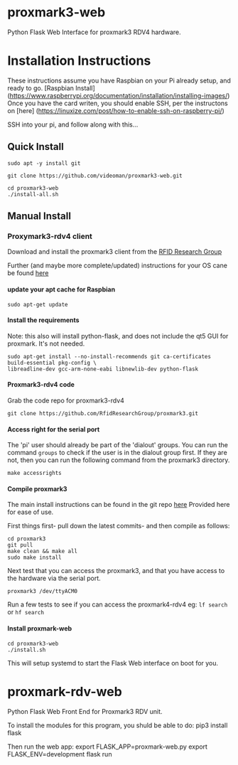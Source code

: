 # proxmark3-web
Python Flask Web Interface for proxmark3 RDV4 hardware.


# Installation Instructions
These instructions assume you have Raspbian on your Pi already setup, and ready to go. [Raspbian Install] (https://www.raspberrypi.org/documentation/installation/installing-images/)
Once you have the card writen, you should enable SSH, per the instructons on [here] (https://linuxize.com/post/how-to-enable-ssh-on-raspberry-pi/)

SSH into your pi, and follow along with this...

## Quick Install

```shell
sudo apt -y install git

git clone https://github.com/videoman/proxmark3-web.git

cd proxmark3-web
./install-all.sh
```

## Manual Install
### Proxymark3-rdv4 client
Download and install the proxmark3 client from the [RFID Research Group](https://github.com/RfidResearchGroup/proxmark3)

Further (and maybe more complete/updated) instructions for your OS cane be found [here](https://github.com/RfidResearchGroup/proxmark3/blob/master/doc/md/Installation_Instructions/Linux-Installation-Instructions.md)

#### update your apt cache for Raspbian
```shell
sudo apt-get update
```
#### Install the requirements
Note: this also will install python-flask, and does not include the qt5 GUI for proxmark. It's not needed.
```
sudo apt-get install --no-install-recommends git ca-certificates build-essential pkg-config \
libreadline-dev gcc-arm-none-eabi libnewlib-dev python-flask
```
#### Proxmark3-rdv4 code
Grab the code repo for proxmark3-rdv4
```shell
git clone https://github.com/RfidResearchGroup/proxmark3.git
```

#### Access right for the serial port
The 'pi' user should already be part of the 'dialout' groups. You can run the command `groups` to check if the user is in the dialout group first. If they are not, then you can run the following command from the proxmark3 directory.
```shell
make accessrights
```

#### Compile proxmark3
The main install instructions can be found in the git repo [here](https://github.com/RfidResearchGroup/proxmark3/blob/master/doc/md/Use_of_Proxmark/0_Compilation-Instructions.md)
Provided here for ease of use.

First things first- pull down the latest commits- and then compile as follows:
```shell
cd proxmark3
git pull
make clean && make all
sudo make install
```

Next test that you can access the proxmark3, and that you have access to the hardware via the serial port.
```shell
proxmark3 /dev/ttyACM0
```
Run a few  tests to see if you can access the proxmark4-rdv4 eg: `lf search` or `hf search`

#### Install proxmark-web
```shell
cd proxmark3-web
./install.sh
```
This will setup systemd to start the Flask Web interface on boot for you.

####

# proxmark-rdv-web
Python Flask Web Front End for Proxmark3 RDV unit.

To install the modules for this program, you shuld be able to do:
pip3 install flask


Then run the web app:
export FLASK_APP=proxmark-web.py
export FLASK_ENV=development
flask run
